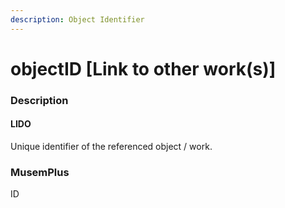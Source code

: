 ```yaml
---
description: Object Identifier
---
```


# objectID \[Link to other work\(s\)\]

### Description

#### LIDO

Unique identifier of the referenced object / work.

### MusemPlus

ID



